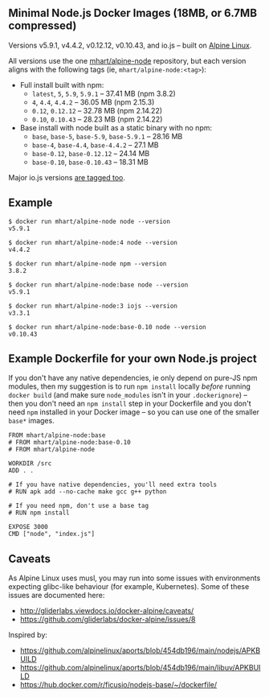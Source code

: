 Minimal Node.js Docker Images (18MB, or 6.7MB compressed)
---------------------------------------------------------

Versions v5.9.1, v4.4.2, v0.12.12, v0.10.43, and io.js – built on [Alpine Linux](https://alpinelinux.org/).

All versions use the one [mhart/alpine-node](https://hub.docker.com/r/mhart/alpine-node/) repository,
but each version aligns with the following tags (ie, `mhart/alpine-node:<tag>`):

- Full install built with npm:
  - `latest`, `5`, `5.9`, `5.9.1` – 37.41 MB (npm 3.8.2)
  - `4`, `4.4`, `4.4.2` – 36.05 MB (npm 2.15.3)
  - `0.12`, `0.12.12` – 32.78 MB (npm 2.14.22)
  - `0.10`, `0.10.43` – 28.23 MB (npm 2.14.22)
- Base install with node built as a static binary with no npm:
  - `base`, `base-5`, `base-5.9`, `base-5.9.1` – 28.16 MB
  - `base-4`, `base-4.4`, `base-4.4.2` – 27.1 MB
  - `base-0.12`, `base-0.12.12` – 24.14 MB
  - `base-0.10`, `base-0.10.43` – 18.31 MB

Major io.js versions [are tagged too](https://hub.docker.com/r/mhart/alpine-node/tags/).

Example
-------

    $ docker run mhart/alpine-node node --version
    v5.9.1

    $ docker run mhart/alpine-node:4 node --version
    v4.4.2

    $ docker run mhart/alpine-node npm --version
    3.8.2

    $ docker run mhart/alpine-node:base node --version
    v5.9.1

    $ docker run mhart/alpine-node:3 iojs --version
    v3.3.1

    $ docker run mhart/alpine-node:base-0.10 node --version
    v0.10.43

Example Dockerfile for your own Node.js project
-----------------------------------------------

If you don't have any native dependencies, ie only depend on pure-JS npm
modules, then my suggestion is to run `npm install` locally *before* running
`docker build` (and make sure `node_modules` isn't in your `.dockerignore`) –
then you don't need an `npm install` step in your Dockerfile and you don't need
`npm` installed in your Docker image – so you can use one of the smaller
`base*` images.

    FROM mhart/alpine-node:base
    # FROM mhart/alpine-node:base-0.10
    # FROM mhart/alpine-node

    WORKDIR /src
    ADD . .

    # If you have native dependencies, you'll need extra tools
    # RUN apk add --no-cache make gcc g++ python

    # If you need npm, don't use a base tag
    # RUN npm install

    EXPOSE 3000
    CMD ["node", "index.js"]

Caveats
-------

As Alpine Linux uses musl, you may run into some issues with environments
expecting glibc-like behaviour (for example, Kubernetes). Some of these issues
are documented here:

- http://gliderlabs.viewdocs.io/docker-alpine/caveats/
- https://github.com/gliderlabs/docker-alpine/issues/8

Inspired by:

- https://github.com/alpinelinux/aports/blob/454db196/main/nodejs/APKBUILD
- https://github.com/alpinelinux/aports/blob/454db196/main/libuv/APKBUILD
- https://hub.docker.com/r/ficusio/nodejs-base/~/dockerfile/
